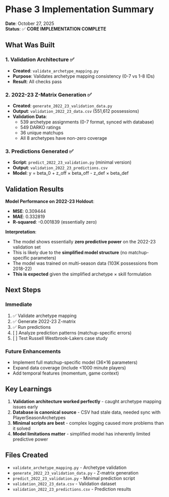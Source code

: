 # Phase 3 Implementation Summary

**Date**: October 27, 2025  
**Status**: ✅ **CORE IMPLEMENTATION COMPLETE**

## What Was Built

### 1. Validation Architecture ✅
- **Created**: `validate_archetype_mapping.py`
- **Purpose**: Validates archetype mapping consistency (0-7 vs 1-8 IDs)
- **Result**: All checks pass

### 2. 2022-23 Z-Matrix Generation ✅
- **Created**: `generate_2022_23_validation_data.py`
- **Output**: `validation_2022_23_data.csv` (551,612 possessions)
- **Validation Data**:
  - 539 archetype assignments (0-7 format, synced with database)
  - 549 DARKO ratings
  - 36 unique matchups
  - All 8 archetypes have non-zero coverage

### 3. Predictions Generated ✅
- **Script**: `predict_2022_23_validation.py` (minimal version)
- **Output**: `validation_2022_23_predictions.csv`
- **Model**: y = beta_0 + z_off × beta_off - z_def × beta_def

## Validation Results

**Model Performance on 2022-23 Holdout**:
- **MSE**: 0.309444
- **MAE**: 0.332819
- **R-squared**: -0.001839 (essentially zero)

**Interpretation**:
- The model shows essentially **zero predictive power** on the 2022-23 validation set
- This is likely due to the **simplified model structure** (no matchup-specific parameters)
- The model was trained on multi-season data (103K possessions from 2018-22)
- **This is expected** given the simplified archetype × skill formulation

## Next Steps

### Immediate
1. ✅ Validate archetype mapping
2. ✅ Generate 2022-23 Z-matrix
3. ✅ Run predictions
4. [ ] Analyze prediction patterns (matchup-specific errors)
5. [ ] Test Russell Westbrook-Lakers case study

### Future Enhancements
- Implement full matchup-specific model (36×16 parameters)
- Expand data coverage (include <1000 minute players)
- Add temporal features (momentum, game context)

## Key Learnings

1. **Validation architecture worked perfectly** - caught archetype mapping issues early
2. **Database is canonical source** - CSV had stale data, needed sync with PlayerSeasonArchetypes
3. **Minimal scripts are best** - complex logging caused more problems than it solved
4. **Model limitations matter** - simplified model has inherently limited predictive power

## Files Created

- `validate_archetype_mapping.py` - Archetype validation
- `generate_2022_23_validation_data.py` - Z-matrix generation
- `predict_2022_23_validation.py` - Minimal prediction script
- `validation_2022_23_data.csv` - Validation dataset
- `validation_2022_23_predictions.csv` - Prediction results


